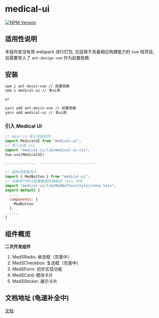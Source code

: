 # medical-ui

[![NPM Version](https://img.shields.io/npm/v/medical-ui.svg)](https://www.npmjs.com/package/medical-ui)

## 适用性说明

本组件库没有用 webpack 进行打包, 仅适用于具备相应构建能力的 vue 栈项目, 且需要导入了 `ant-design-vue` 作为前置依赖.

## 安装

```bash
npm i ant-desin-vue // 前置依赖
npm i medical-ui // 本ui库

or

yarn add ant-desin-vue // 前置依赖
yarn add medical-ui // 本ui库
```

### 引入 Medical UI

```js
// main.js 导入全部组件
import MedicalUI from "medical-ui";
// 导入全部 css
import "medical-ui/lib/medical-ui.css";
Vue.use(MedicalUI)

--------------- --------------------------

// 组件内按需导入
import { MedButton } from "medical-ui";
// 如需进行样式变量覆盖则请相应 less 文件
import "medical-ui/lib/MedButton/style/index.less";
export default {
  ...,
  components: {
    MedButton
  },
  ...,
}
```

## 组件概览

**二次开发组件**

1. MedSRadio: 单选框（完善中）
2. MedSCheckbox: 复选框（完善中）
3. MedSForm: 初步实现功能
4. MedSCard: 模块卡片
5. MedSSticker: 展示卡片

## 文档地址 (龟速补全中)

[文档](https://medical-ui.pages.dev)

